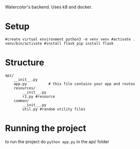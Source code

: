 Watercolor's backend. Uses k8 and docker.
# Setup
 `
 #create virtual environment
 python3 -m venv venv
 #activate
 . venv/bin/activate
 #install flask
 pip install flask
 `
# Structure 
	api/
		__init__.py
		app.py          # this file contains your app and routes
		resources/
			__init__.py
			r1.py #resource 
		common/
			__init__.py
			util.py #random utility files


# Running the project
to run the project do `python app.py` in the api/ folder
